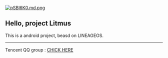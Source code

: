 [![pSBl6K0.md.png](https://s1.ax1x.com/2023/02/01/pSBl6K0.md.png)](https://imgse.com/i/pSBl6K0)
## Hello, project Litmus
This is a android project, beasd on LINEAGEOS.
***
Tencent QQ group : [CHICK HERE](https://jq.qq.com/?_wv=1027&k=VfUw3Mes "Tencent QQ group")
